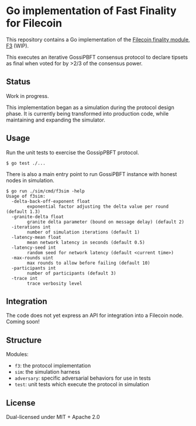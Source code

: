 # Go implementation of Fast Finality for Filecoin

This repository contains a Go implementation of the [Filecoin finality module,
F3](https://github.com/filecoin-project/FIPs/blob/f3564189d11817328168c9e75a80ff5f7292ba13/FIPS/fip-xxxx.md)
(WIP).

This executes an iterative GossiPBFT consensus protocol to declare tipsets as
final when voted for by >2/3 of the consensus power.

## Status

Work in progress.

This implementation began as a simulation during the protocol design phase. It
is currently being transformed into production code, while maintaining and
expanding the simulator.

## Usage

Run the unit tests to exercise the GossipPBFT protocol.

```
$ go test ./...
```

There is also a main entry point to run GossiPBFT instance with honest nodes in
simulation.

```
$ go run ./sim/cmd/f3sim -help
Usage of f3sim:
  -delta-back-off-exponent float
        exponential factor adjusting the delta value per round (default 1.3)
  -granite-delta float
        granite delta parameter (bound on message delay) (default 2)
  -iterations int
        number of simulation iterations (default 1)
  -latency-mean float
        mean network latency in seconds (default 0.5)
  -latency-seed int
        random seed for network latency (default <current time>)
  -max-rounds uint
        max rounds to allow before failing (default 10)
  -participants int
        number of participants (default 3)
  -trace int
        trace verbosity level
```

## Integration

The code does not yet express an API for integration into a Filecoin node.
Coming soon!

## Structure

Modules:

- `f3`: the protocol implementation
- `sim`: the simulation harness
- `adversary`: specific adversarial behaviors for use in tests
- `test`: unit tests which execute the protocol in simulation

## License

Dual-licensed under MIT + Apache 2.0